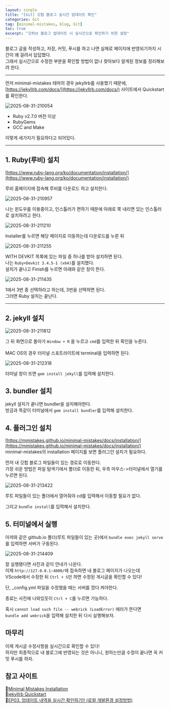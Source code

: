 ```yaml
---
layout: single
title: "[Git] 깃헙 블로그 실시간 업데이트 확인"
categories: Git
tag: [minimal-mistakes, blog, Git]
toc: true
excerpt: "깃허브 블로그 업데이트 시 실시간으로 확인하기 위한 설정"
---
```


블로그 글을 작성하고, 저장, 커밋, 푸시를 하고 나면 실제로 페이지에 반영되기까지 시간이 꽤 걸려서 답답했다. <br>
그래서 실시간으로 수정한 부분을 확인할 방법이 없나 찾아보다 알게된 정보를 정리해보려 한다.<br>


* * *


먼저 minimal-mistakes 테마의 경우 jekyllrb를 사용했기 때문에, [https://jekyllrb.com/docs/](https://jekyllrb.com/docs/) 사이트에서 Quickstart를 확인한다.

![2025-08-31-210054]({{site.url}}/images/2025-08-31-blog-realtime/2025-08-31-210054.png)

- Ruby v2.7.0 버전 이상
- RubyGems
- GCC and Make

이렇게 세가지가 필요하다고 되어있다. 


* * *

## 1. Ruby(루비) 설치

[https://www.ruby-lang.org/ko/documentation/installation/](https://www.ruby-lang.org/ko/documentation/installation/)

루비 홈페이지에 접속해 루비를 다운로드 하고 설치한다.<br>

![2025-08-31-210957]({{site.url}}/images/2025-08-31-blog-realtime/2025-08-31-210957.png)

나는 윈도우를 이용중이고, 인스톨러가 편하기 때문에 아래로 쭉 내리면 있는 인스톨러로 설치하려고 한다.<br>

![2025-08-31-211210]({{site.url}}/images/2025-08-31-blog-realtime/2025-08-31-211210.png)


Installer를 누르면 해당 페이지로 이동하는데 다운로드를 누른 뒤<br>

![2025-08-31-211255]({{site.url}}/images/2025-08-31-blog-realtime/2025-08-31-211255.png)


WITH DEVKIT 목록에 있는 파일 중 하나를 받아 설치하면 된다.<br>
나는 `Ruby+Devkit 3.4.5-1 (x64)`를 설치했다.<br>
설치가 끝나고 Finish를 누르면 아래와 같은 창이 뜬다.<br>

![2025-08-31-211435]({{site.url}}/images/2025-08-31-blog-realtime/2025-08-31-211435.png)

1에서 3번 중 선택하라고 하는데, 3번을 선택하면 된다.<br>
그러면 Ruby 설치는 끝난다.<br>

* * *

## 2. jekyll 설치

![2025-08-31-211812]({{site.url}}/images/2025-08-31-blog-realtime/2025-08-31-211812.png)

그 뒤 화면으로 돌아가 `Window + R` 을 누르고 `cmd`를 입력한 뒤 확인을 누른다.<br><br>
MAC OS의 경우 터미널 스포트라이트에 terminal을 입력하면 된다.<br>

![2025-08-31-212318]({{site.url}}/images/2025-08-31-blog-realtime/2025-08-31-212318.png)

터미널 창이 뜨면 `gem install jekyll`를 입력해 설치한다.<br>

## 3. bundler 설치

jekyll 설치가 끝나면 bundler을 설치해야한다.<br>
방금과 똑같이 터미널에서 `gem install bundler`를 입력해 설치한다.<br>

## 4. 플러그인 설치

[https://mmistakes.github.io/minimal-mistakes/docs/installation/](https://mmistakes.github.io/minimal-mistakes/docs/installation/)<br>
minimal-mistakes의 installation 페이지를 보면 플러그인 설치가 필요하다.<br>

먼저 내 깃헙 블로그 파일들이 있는 경로로 이동한다.<br>
가장 쉬운 방법은 파일 탐색기에서 폴더로 이동한 뒤, 우측 마우스->터미널에서 열기를 누르면 된다.<br>

![2025-08-31-213422]({{site.url}}/images/2025-08-31-blog-realtime/2025-08-31-213422.png)

루트 파일들이 있는 폴더에서 열어줘야 cd를 입력해서 이동할 필요가 없다.<br>

그리고 `bundle install`를 입력해서 설치한다.<br>

## 5. 터미널에서 실행

아까와 같은 github.io 폴더(루트 파일들이 있는 곳)에서 `bundle exec jekyll serve`를 입력하면 서버가 구동된다.<br>

![2025-08-31-214409]({{site.url}}/images/2025-08-31-blog-realtime/2025-08-31-214409.png)

잘 실행됐다면 사진과 같이 안내가 나온다.<br>
이제 `http://127.0.0.1:4000/`에 접속하면 내 블로그 페이지가 나오는데 <br>
VScode에서 수정한 뒤 `Ctrl + S`만 하면 수정된 게시글을 확인할 수 있다!<br>

단, _config.yml 파일을 수정했을 때는 서버를 껐다 켜야한다.<br>

종료는 사진에 나와있듯이 `Ctrl + C`를 누르면 가능하다.<br>

혹시 `cannot load such file -- webrick (LoadError)` 에러가 뜬다면<br>
`bundle add webrick`을 입력해 설치한 뒤 다시 실행해보자.<br>

## 마무리
이제 게시글 수정사항을 실시간으로 확인할 수 있다!<br>
하지만 최종적으로 내 블로그에 반영되는 것은 아니니, 원하는만큼 수정이 끝나면 꼭 커밋 푸시를 하자.<br>

## 참고 사이트
🔗[Minimal Mistakes Installation](https://mmistakes.github.io/minimal-mistakes/docs/installation/)<br>
🔗[jekyllrb Quickstart](https://jekyllrb.com/docs/)<br>
🔗[EP03. 업데이트 내역을 실시간 확인하기!! (로컬 개발환경 설정방법)](https://youtu.be/0TeHUqSAb6Q/)<br>